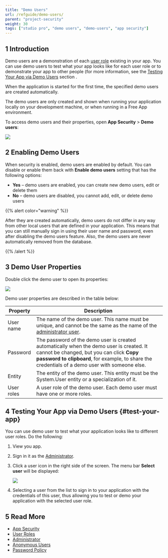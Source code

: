 ```yaml
---
title: "Demo Users"
url: /refguide/demo-users/
parent: "project-security"
weight: 30
tags: ["studio pro", "demo users", "demo-users", "app security"]
---
```


## 1 Introduction

Demo users are a demonstration of each [user role](/refguide/user-roles/) existing in your app. You can use demo users to test what your app looks like for each user role or to demonstrate your app to other people (for more information, see the [Testing Your App via Demo Users](#test-your-app) section . 

When the application is started for the first time, the specified demo users are created automatically.

The demo users are only created and shown when running your application locally on your development machine, or when running in a Free App environment.

To access demo users and their properties, open **App Security** > **Demo users**:

![](/attachments/refguide/modeling/menus/view-menu/project-explorer/security/project-security/demo-users/demo-users-tab.png)

## 2 Enabling Demo Users

When security is enabled, demo users are enabled by default. You can disable or enable them back with **Enable demo users** setting that has the following options:

* **Yes** – demo users are enabled, you can create new demo users, edit or delete them
* **No** – demo users are disabled, you cannot add, edit, or delete demo users

{{% alert color="warning" %}}

After they are created automatically, demo users do not differ in any way from other local users that are defined in your application. This means that you can still manually sign in using their user name and password, even after disabling the demo users feature. Also, the demo users are never automatically removed from the database.

{{% /alert %}}

## 3 Demo User Properties

Double click the demo user to open its properties:

![](/attachments/refguide/modeling/menus/view-menu/project-explorer/security/project-security/demo-users/demo-user-properties.png)

Demo user properties are described in the table below:

| Property   | Description                                                  |
| ---------- | ------------------------------------------------------------ |
| User name  | The name of the demo user. This name must be unique, and cannot be the same as the name of the [administrator user](/refguide/administrator/). |
| Password   | The password of the demo user is created automatically when the demo user is created. It cannot be changed, but you can click **Copy password to clipboard**, for example, to share the credentials of a demo user with someone else. |
| Entity     | The entity of the demo user. This entity must be the System.User entity or a specialization of it. |
| User roles | A user role of the demo user. Each demo user must have one or more roles. |

## 4 Testing Your App via Demo Users {#test-your-app}

You can use demo user to test what your application looks like to different user roles. Do the following:

1. View you app.
2. Sign in it as the [Administrator](/refguide/administrator/).
3.  Click a user icon in the right side of the screen. The menu bar **Select user** will be displayed: 

	![](/attachments/refguide/modeling/menus/view-menu/project-explorer/security/project-security/demo-users/demo-users-example.png)
	
4. Selecting a user from the list to sign in to your application with the credentials of this user, thus allowing you to test or demo your application with the selected user role.

## 5 Read More

* [App Security](/refguide/project-security/)
* [User Roles](/refguide/user-roles/)
* [Administrator](/refguide/administrator/)
* [Anonymous Users](/refguide/anonymous-users/)
* [Password Policy](/refguide/password-policy/)
